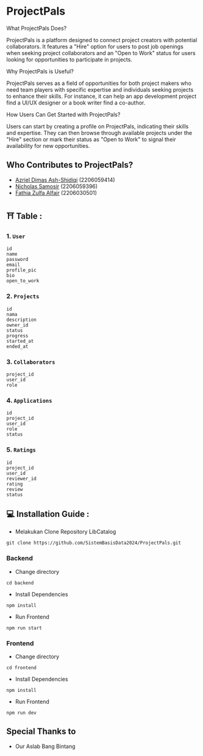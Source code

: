 # ProjectPals 

What ProjectPals Does?

ProjectPals is a platform designed to connect project creators with potential collaborators. It features a "Hire" option for users to post job openings when seeking project collaborators and an "Open to Work" status for users looking for opportunities to participate in projects.

Why ProjectPals is Useful?

ProjectPals serves as a field of opportunities for both project makers who need team players with specific expertise and individuals seeking projects to enhance their skills. For instance, it can help an app development project find a UI/UX designer or a book writer find a co-author.

How Users Can Get Started with ProjectPals?

Users can start by creating a profile on ProjectPals, indicating their skills and expertise. They can then browse through available projects under the "Hire" section or mark their status as "Open to Work" to signal their availability for new opportunities.


## Who Contributes to ProjectPals?

- [Azriel Dimas Ash-Shidiqi](https://github.com/AzDimas) (2206059414)
- [Nicholas Samosir](https://github.com/Exorthe) (2206059396)
- [Fathia Zulfa Alfajr](https://github.com/fathialfajr) (2206030501)


## ⛩ Table : 

### 1. `User`
```
id
name
password
email
profile_pic
bio
open_to_work
```

### 2. `Projects`
```
id
nama
description
owner_id
status
progress
started_at
ended_at
```

### 3. `Collaborators`
```
project_id
user_id
role
```

### 4. `Applications`
```
id
project_id
user_id
role
status
```

### 5. `Ratings`
```
id
project_id
user_id
reviewer_id
rating
review
status
```


## 💻 Installation Guide : 
- Melakukan Clone Repository LibCatalog
```
git clone https://github.com/SistemBasisData2024/ProjectPals.git
```

### Backend
- Change directory 
```
cd backend
```
- Install Dependencies
```
npm install
```

- Run Frontend
```
npm run start

```


### Frontend
- Change directory 
```
cd frontend
```
- Install Dependencies
```
npm install
```

- Run Frontend
```
npm run dev

```

## Special Thanks to
- Our Aslab Bang Bintang
